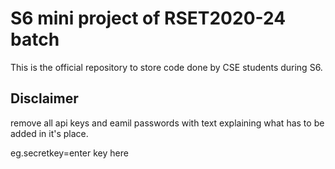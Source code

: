 # S6 mini project of RSET2020-24 batch
This is the official repository to store code done by CSE students during S6.

## Disclaimer
remove all api keys and eamil passwords with text explaining what has to be added in it's place.

eg.secretkey=enter key here